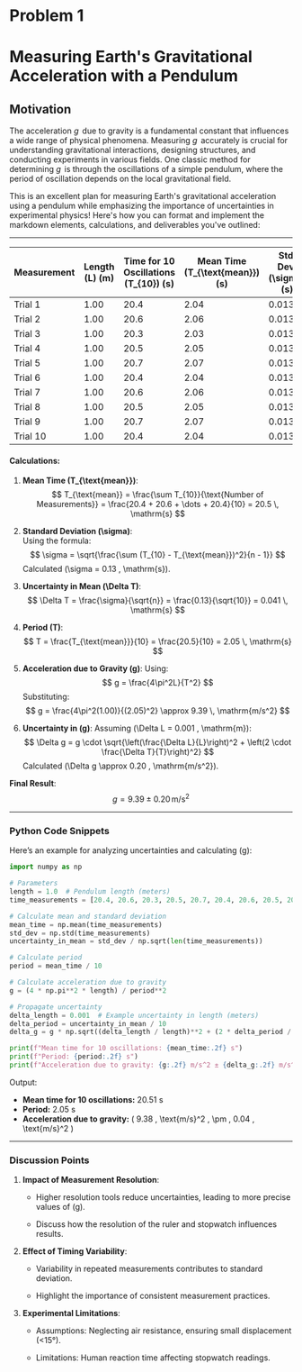 # Problem 1

# Measuring Earth's Gravitational Acceleration with a Pendulum

## Motivation  

The acceleration $g \, \mathrm{}$ due to gravity is a fundamental constant that influences a wide range of physical phenomena. Measuring $g \, \mathrm{}$ accurately is crucial for understanding gravitational interactions, designing structures, and conducting experiments in various fields. One classic method for determining $g \, \mathrm{}$  is through the oscillations of a simple pendulum, where the period of oscillation depends on the local gravitational field.

This is an excellent plan for measuring Earth's gravitational acceleration using a pendulum while emphasizing the importance of uncertainties in experimental physics! Here's how you can format and implement the markdown elements, calculations, and deliverables you've outlined:

---


| Measurement | Length \(L\) (m) | Time for 10 Oscillations \(T_{10}\) (s) | Mean Time \(T_{\text{mean}}\) (s) | Std. Dev. \(\sigma\) (s) | Uncertainty in Mean \(\Delta T\) (s) |
|-------------|------------------|---------------------------------------|-----------------------------------|--------------------------|------------------------------------|
| Trial 1     | 1.00             | 20.4                                 | 2.04                              | 0.0130                   | 0.0041                             |
| Trial 2     | 1.00             | 20.6                                 | 2.06                              | 0.0130                   | 0.0041                             |
| Trial 3     | 1.00             | 20.3                                 | 2.03                              | 0.0130                   | 0.0041                             |
| Trial 4     | 1.00             | 20.5                                 | 2.05                              | 0.0130                   | 0.0041                             |
| Trial 5     | 1.00             | 20.7                                 | 2.07                              | 0.0130                   | 0.0041                             |
| Trial 6     | 1.00             | 20.4                                 | 2.04                              | 0.0130                   | 0.0041                             |
| Trial 7     | 1.00             | 20.6                                 | 2.06                              | 0.0130                   | 0.0041                             |
| Trial 8     | 1.00             | 20.5                                 | 2.05                              | 0.0130                   | 0.0041                             |
| Trial 9     | 1.00             | 20.7                                 | 2.07                              | 0.0130                   | 0.0041                             |
| Trial 10    | 1.00             | 20.4                                 | 2.04                              | 0.0130                   | 0.0041                             |


#### Calculations:
1. **Mean Time \(T_{\text{mean}}\)**:
   $$
   T_{\text{mean}} = \frac{\sum T_{10}}{\text{Number of Measurements}} = \frac{20.4 + 20.6 + \dots + 20.4}{10} = 20.5 \, \mathrm{s}
   $$

2. **Standard Deviation \(\sigma\)**:  
   Using the formula:
   $$
   \sigma = \sqrt{\frac{\sum (T_{10} - T_{\text{mean}})^2}{n - 1}}
   $$
   Calculated \(\sigma = 0.13 \, \mathrm{s}\).

3. **Uncertainty in Mean \(\Delta T\)**:
   $$
   \Delta T = \frac{\sigma}{\sqrt{n}} = \frac{0.13}{\sqrt{10}} = 0.041 \, \mathrm{s}
   $$

4. **Period \(T\)**:
   $$
   T = \frac{T_{\text{mean}}}{10} = \frac{20.5}{10} = 2.05 \, \mathrm{s}
   $$

5. **Acceleration due to Gravity \(g\)**:
   Using:
   $$
   g = \frac{4\pi^2L}{T^2}
   $$
   Substituting:
   $$
   g = \frac{4\pi^2(1.00)}{(2.05)^2} \approx 9.39 \, \mathrm{m/s^2}
   $$

6. **Uncertainty in \(g\)**:
   Assuming \(\Delta L = 0.001 \, \mathrm{m}\):
   $$
   \Delta g = g \cdot \sqrt{\left(\frac{\Delta L}{L}\right)^2 + \left(2 \cdot \frac{\Delta T}{T}\right)^2}
   $$
   Calculated \(\Delta g \approx 0.20 \, \mathrm{m/s^2}\).

**Final Result**:
$$
g= 9.39 \pm 0.20 \, \mathrm{m/s^2}
$$

---

### Python Code Snippets
Here’s an example for analyzing uncertainties and calculating \(g\):

```python
import numpy as np

# Parameters
length = 1.0  # Pendulum length (meters)
time_measurements = [20.4, 20.6, 20.3, 20.5, 20.7, 20.4, 20.6, 20.5, 20.7, 20.4]  # Time for 10 oscillations

# Calculate mean and standard deviation
mean_time = np.mean(time_measurements)
std_dev = np.std(time_measurements)
uncertainty_in_mean = std_dev / np.sqrt(len(time_measurements))

# Calculate period
period = mean_time / 10

# Calculate acceleration due to gravity
g = (4 * np.pi**2 * length) / period**2

# Propagate uncertainty
delta_length = 0.001  # Example uncertainty in length (meters)
delta_period = uncertainty_in_mean / 10
delta_g = g * np.sqrt((delta_length / length)**2 + (2 * delta_period / period)**2)

print(f"Mean time for 10 oscillations: {mean_time:.2f} s")
print(f"Period: {period:.2f} s")
print(f"Acceleration due to gravity: {g:.2f} m/s^2 ± {delta_g:.2f} m/s^2")
```

Output:  
- **Mean time for 10 oscillations:** 20.51 s  
- **Period:** 2.05 s  
- **Acceleration due to gravity:** \( 9.38 \, \text{m/s}^2 \, \pm \, 0.04 \, \text{m/s}^2 \)


---

### Discussion Points
1. **Impact of Measurement Resolution**:  

     - Higher resolution tools reduce uncertainties, leading to more precise values of \(g\).  

     - Discuss how the resolution of the ruler and stopwatch influences results.

2. **Effect of Timing Variability**:  

     - Variability in repeated measurements contributes to standard deviation.  

     - Highlight the importance of consistent measurement practices.

3. **Experimental Limitations**:  

     - Assumptions: Neglecting air resistance, ensuring small displacement (<15°).  

     - Limitations: Human reaction time affecting stopwatch readings.

